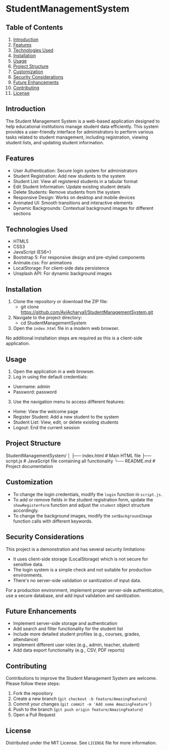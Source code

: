 # StudentManagementSystem

## Table of Contents
1. [Introduction](#introduction)
2. [Features](#features)
3. [Technologies Used](#technologies-used)
4. [Installation](#installation)
5. [Usage](#usage)
6. [Project Structure](#project-structure)
7. [Customization](#customization)
8. [Security Considerations](#security-considerations)
9. [Future Enhancements](#future-enhancements)
10. [Contributing](#contributing)
11. [License](#license)

## Introduction

The Student Management System is a web-based application designed to help educational institutions manage student data efficiently. This system provides a user-friendly interface for administrators to perform various tasks related to student management, including registration, viewing student lists, and updating student information.

## Features

- User Authentication: Secure login system for administrators
- Student Registration: Add new students to the system
- Student List: View all registered students in a tabular format
- Edit Student Information: Update existing student details
- Delete Students: Remove students from the system
- Responsive Design: Works on desktop and mobile devices
- Animated UI: Smooth transitions and interactive elements
- Dynamic Backgrounds: Contextual background images for different sections

## Technologies Used

- HTML5
- CSS3
- JavaScript (ES6+)
- Bootstrap 5: For responsive design and pre-styled components
- Animate.css: For animations
- LocalStorage: For client-side data persistence
- Unsplash API: For dynamic background images

## Installation

1. Clone the repository or download the ZIP file:
   - git clone https://github.com/AviAcharya1/StudentManagementSystem.git
2. Navigate to the project directory:
   - cd StudentManagementSystem
3. Open the `index.html` file in a modern web browser.

No additional installation steps are required as this is a client-side application.

## Usage

1. Open the application in a web browser.
2. Log in using the default credentials:
- Username: admin
- Password: password
3. Use the navigation menu to access different features:
- Home: View the welcome page
- Register Student: Add a new student to the system
- Student List: View, edit, or delete existing students
- Logout: End the current session

## Project Structure
StudentManagementSystem/
│
├── index.html          # Main HTML file
├── script.js           # JavaScript file containing all functionality
└── README.md           # Project documentation

## Customization

- To change the login credentials, modify the `login` function in `script.js`.
- To add or remove fields in the student registration form, update the `showRegisterForm` function and adjust the `student` object structure accordingly.
- To change the background images, modify the `setBackgroundImage` function calls with different keywords.

## Security Considerations

This project is a demonstration and has several security limitations:

- It uses client-side storage (LocalStorage) which is not secure for sensitive data.
- The login system is a simple check and not suitable for production environments.
- There's no server-side validation or sanitization of input data.

For a production environment, implement proper server-side authentication, use a secure database, and add input validation and sanitization.

## Future Enhancements

- Implement server-side storage and authentication
- Add search and filter functionality for the student list
- Include more detailed student profiles (e.g., courses, grades, attendance)
- Implement different user roles (e.g., admin, teacher, student)
- Add data export functionality (e.g., CSV, PDF reports)

## Contributing

Contributions to improve the Student Management System are welcome. Please follow these steps:

1. Fork the repository
2. Create a new branch (`git checkout -b feature/AmazingFeature`)
3. Commit your changes (`git commit -m 'Add some AmazingFeature'`)
4. Push to the branch (`git push origin feature/AmazingFeature`)
5. Open a Pull Request

## License

Distributed under the MIT License. See `LICENSE` file for more information.
